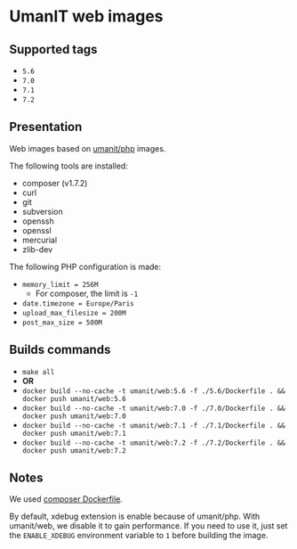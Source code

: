 # UmanIT web images

## Supported tags
* `5.6`
* `7.0`
* `7.1`
* `7.2`

## Presentation
Web images based on [umanit/php](https://hub.docker.com/r/umanit/php/) images.

The following tools are installed:
* composer (v1.7.2)
* curl
* git
* subversion
* openssh
* openssl
* mercurial
* zlib-dev

The following PHP configuration is made:
* `memory_limit = 256M`
  * For composer, the limit is `-1`
* `date.timezone = Europe/Paris`
* `upload_max_filesize = 200M`
* `post_max_size = 500M`

## Builds commands
* `make all`
* **OR**
* `docker build --no-cache -t umanit/web:5.6 -f ./5.6/Dockerfile . && docker push umanit/web:5.6`
* `docker build --no-cache -t umanit/web:7.0 -f ./7.0/Dockerfile . && docker push umanit/web:7.0`
* `docker build --no-cache -t umanit/web:7.1 -f ./7.1/Dockerfile . && docker push umanit/web:7.1`
* `docker build --no-cache -t umanit/web:7.2 -f ./7.2/Dockerfile . && docker push umanit/web:7.2`

## Notes
We used [composer Dockerfile](https://github.com/composer/docker/blob/master/Dockerfile.template).

By default, xdebug extension is enable because of umanit/php. With umanit/web,
we disable it to gain performance. If you need to use it, just set the
`ENABLE_XDEBUG` environment variable to `1` before building the image.
